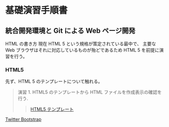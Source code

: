 基礎演習手順書
==============

統合開発環境と Git による Web ページ開発
----------------------------------------

HTML の書き方
現在 HTML 5 という規格が策定されている最中で、
主要な Web ブラウザはそれに対応しているものが殆どであるため HTML 5 を前提に演習を行う。

### HTML5
先ず、HTML 5 のテンプレートについて触れる。

> 演習 1. HTML5 のテンプレートから HTML ファイルを作成表示の確認を行う.
>> [HTML5 テンプレート](template/html5.html)



[Twitter Bootstrap](http://twitter.github.io/bootstrap/index.html)
